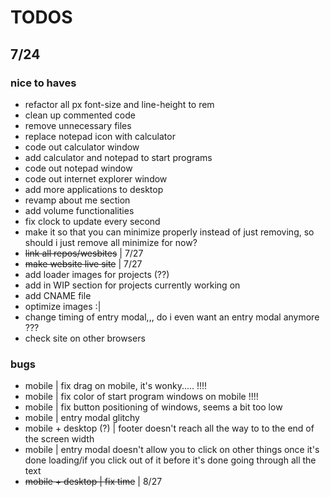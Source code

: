 # TODOS

## 7/24

### nice to haves

- refactor all px font-size and line-height to rem
- clean up commented code
- remove unnecessary files
- replace notepad icon with calculator
- code out calculator window
- add calculator and notepad to start programs
- code out notepad window
- code out internet explorer window
- add more applications to desktop
- revamp about me section
- add volume functionalities
- fix clock to update every second
- make it so that you can minimize properly instead of just removing, so should i just remove all minimize for now?
- ~~link all repos/wesbites~~ | 7/27
- ~~make website live site~~ | 7/27
- add loader images for projects (??)
- add in WIP section for projects currently working on
- add CNAME file
- optimize images :|
- change timing of entry modal,,, do i even want an entry modal anymore ???
- check site on other browsers

### bugs

- mobile | fix drag on mobile, it's wonky..... !!!!
- mobile | fix color of start program windows on mobile !!!!
- mobile | fix button positioning of windows, seems a bit too low
- mobile | entry modal glitchy
- mobile + desktop (?) | footer doesn't reach all the way to to the end of the screen width
- mobile | entry modal doesn't allow you to click on other things once it's done loading/if you click out of it before it's done going through all the text
- ~~mobile + desktop | fix time~~ | 8/27

